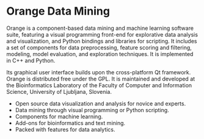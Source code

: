 Orange Data Mining
=====================

Orange is a component-based data mining and machine learning software suite, featuring a visual programming front-end for explorative data analysis and visualization, and Python bindings and libraries for scripting. It includes a set of components for data preprocessing, feature scoring and filtering, modeling, model evaluation, and exploration techniques. It is implemented in C++ and Python. 

Its graphical user interface builds upon the cross-platform Qt framework. Orange is distributed free under the GPL. It is maintained and developed at the Bioinformatics Laboratory of the Faculty of Computer and Information Science, University of Ljubljana, Slovenia.

- Open source data visualization and analysis for novice and experts. 
- Data mining through visual programming or Python scripting. 
- Components for machine learning. 
- Add-ons for bioinformatics and text mining. 
- Packed with features for data analytics.
